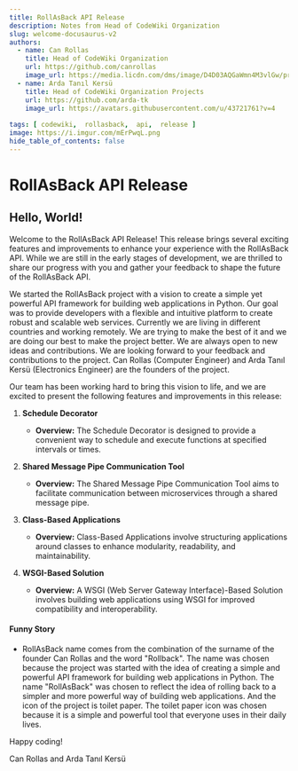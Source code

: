 ```yaml
---
title: RollAsBack API Release
description: Notes from Head of CodeWiki Organization
slug: welcome-docusaurus-v2
authors:
  - name: Can Rollas
    title: Head of CodeWiki Organization
    url: https://github.com/canrollas
    image_url: https://media.licdn.com/dms/image/D4D03AQGaWmn4M3vlGw/profile-displayphoto-shrink_800_800/0/1703544721569?e=2147483647&v=beta&t=TRM8-a40GvtW7fMOE5NFmGN4hs0kKCYmhkRvLfyyYIc
  - name: Arda Tanıl Kersü
    title: Head of CodeWiki Organization Projects
    url: https://github.com/arda-tk
    image_url: https://avatars.githubusercontent.com/u/43721761?v=4
     
tags: [ codewiki,  rollasback,  api,  release ]
image: https://i.imgur.com/mErPwqL.png
hide_table_of_contents: false
---
```


# RollAsBack API Release

## Hello, World!

Welcome to the RollAsBack API Release! This release brings several exciting features and improvements to enhance your
experience with the RollAsBack API.
While we are still in the early stages of development, we are thrilled to share our progress with you and gather your
feedback to shape the future of the RollAsBack API.

We started the RollAsBack project with a vision to create a simple yet powerful API framework for building web
applications in Python. Our goal was to provide developers with a flexible and intuitive platform to create robust and
scalable web services.
Currently we are living in different countries and working remotely. We are trying to make the best of it and we are
doing our best to make the project better. We are always open to new ideas and contributions. We are looking forward to
your feedback and contributions to the project. Can Rollas (Computer Engineer) and Arda Tanıl Kersü (Electronics
Engineer) are the founders of the project.



Our team has been working hard to bring this vision to life, and we are excited to present the following features and
improvements in this release:

1. **Schedule Decorator**

    - **Overview:**
      The Schedule Decorator is designed to provide a convenient way to schedule and execute functions at specified intervals or times.

  

2. **Shared Message Pipe Communication Tool**

    - **Overview:**
      The Shared Message Pipe Communication Tool aims to facilitate communication between microservices through a shared message pipe.

 
3. **Class-Based Applications**

    - **Overview:**
      Class-Based Applications involve structuring applications around classes to enhance modularity, readability, and maintainability.
 
    

4. **WSGI-Based Solution**

    - **Overview:**
      A WSGI (Web Server Gateway Interface)-Based Solution involves building web applications using WSGI for improved compatibility and interoperability.


#### Funny Story 

- RollAsBack name comes from the combination of the surname of the founder Can Rollas and the word "Rollback". The name
  was chosen because the project was started with the idea of creating a simple and powerful API framework for building
  web applications in Python. The name "RollAsBack" was chosen to reflect the idea of rolling back to a simpler and more
  powerful way of building web applications. And the icon of the project is toilet paper. The toilet paper icon was chosen
  because it is a simple and powerful tool that everyone uses in their daily lives.  


Happy coding!

Can Rollas and Arda Tanıl Kersü
